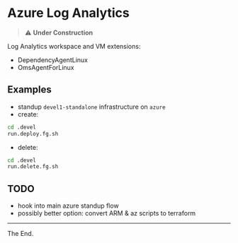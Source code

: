 # Azure Log Analytics

> :warning: **Under Construction**

Log Analytics workspace and VM extensions:
- DependencyAgentLinux
- OmsAgentForLinux

## Examples

- standup `devel1-standalone` infrastructure on `azure`
- create:
````bash
cd .devel
run.deploy.fg.sh
````
- delete:
````bash
cd .devel
run.delete.fg.sh
````

## TODO
- hook into main azure standup flow
- possibly better option: convert ARM & az scripts to terraform


---
The End.
